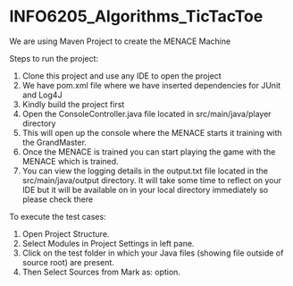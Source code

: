 # INFO6205_Algorithms_TicTacToe

We are using Maven Project to create the MENACE Machine

Steps to run the project:
1) Clone this project and use any IDE to open the project
2) We have pom.xml file where we have inserted dependencies for JUnit and Log4J
3) Kindly build the project first
4) Open the ConsoleController.java file located in src/main/java/player directory
5) This will open up the console where the MENACE starts it training with the GrandMaster.
6) Once the MENACE is trained you can start playing the game with the MENACE which is trained.
7) You can view the logging details in the output.txt file located in the src/main/java/output directory. It will take some time to reflect on your IDE but it will be available on in your local directory immediately so please check there

To execute the test cases:
1) Open Project Structure.
2) Select Modules in Project Settings in left pane.
3) Click on the test folder in which your Java files (showing file outside of source root) are present.
4) Then Select Sources from Mark as: option.
